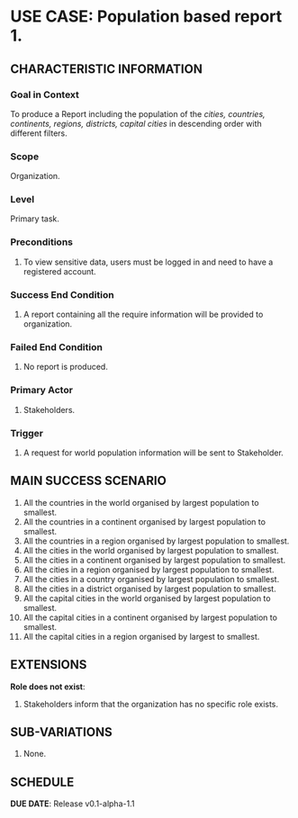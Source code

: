 # USE CASE: Population based report 1.

## CHARACTERISTIC INFORMATION

### Goal in Context

To produce a Report including the population of the *cities, countries, continents, regions, districts, capital cities* in descending order with different filters.

### Scope

Organization.

### Level

Primary task.

### Preconditions
 
1. To view sensitive data, users must be logged in and need to have a registered account.

### Success End Condition

1. A report containing all the require information will be provided to organization.

### Failed End Condition

1. No report is produced.

### Primary Actor

1. Stakeholders.

### Trigger

1. A request for world population information will be sent to Stakeholder.

## MAIN SUCCESS SCENARIO

1. All the countries in the world organised by largest population to smallest.
2. All the countries in a continent organised by largest population to smallest.
3. All the countries in a region organised by largest population to smallest.
4. All the cities in the world organised by largest population to smallest.
5. All the cities in a continent organised by largest population to smallest.
6. All the cities in a region organised by largest population to smallest.
7. All the cities in a country organised by largest population to smallest.
8. All the cities in a district organised by largest population to smallest.
9. All the capital cities in the world organised by largest population to smallest.
10. All the capital cities in a continent organised by largest population to smallest.
11. All the capital cities in a region organised by largest to smallest.

## EXTENSIONS

**Role does not exist**:

1. Stakeholders inform that the organization has no specific role exists.

## SUB-VARIATIONS

1. None.

## SCHEDULE

**DUE DATE**: Release v0.1-alpha-1.1
